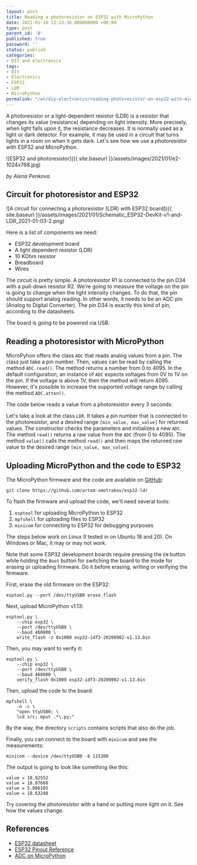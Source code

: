 ```yaml
---
layout: post
title: Reading a photoresistor on ESP32 with MicroPython
date: 2021-01-10 13:23:36.000000000 +00:00
type: post
parent_id: '0'
published: true
password: ''
status: publish
categories:
- DIY and electronics
tags:
- DIY
- Electronics
- ESP32
- LDR
- MicroPython
permalink: "/en/diy-electronics/reading-photoresistor-on-esp32-with-micropython.html"
---
```

A photoresistor or a light-dependent resistor (LDR) is a resistor that changes its value (resistance) depending on light intensity. More precisely, when light falls upon it, the resistance decreases. It is normally used as a light or dark detector. For example, it may be used in a circuit that turns lights in a room on when it gets dark. Let's see how we use a photoresistor with ESP32 and MicroPython.

![ESP32 and photoresistor]({{ site.baseurl }}/assets/images/2021/01/e2-1024x768.jpg)  

_by Alena Penkova_

  
  


## Circuit for photoresistor and ESP32

![A circuit for connecting a photoresistor (LDR) with ESP32 board]({{ site.baseurl }}/assets/images/2021/01/Schematic_ESP32-DevKit-v1-and-LDR_2021-01-03-2.png)

Here is a list of components we need:

- ESP32 development board
- A light dependent resistor (LDR)
- 10 KOhm resistor
- Breadboard
- Wires

The circuit is pretty simple. A photoresistor R1 is connected to the pin D34 with a pull-down resistor R2. We're going to measure the voltage on the pin is going to change when the light intensity changes. To do that, the pin should support analog reading. In other words, it needs to be an ADC pin (Analog to Digital Converter). The pin D34 is exactly this kind of pin, according to the datasheets.

The board is going to be powered via USB.

## Reading a photoresistor with MicroPython

MicroPyhon offers the class `ADC` that reads analog values from a pin. The class just take a pin number. Then, values can be read by calling the method `ADC.read()`. The method returns a number from 0 to 4095. In the default configuration, an instance of `ADC` expects voltages from 0V to 1V on the pin. If the voltage is above 1V, then the method will return 4095. However, it's possible to increase the supported voltage range by calling the method `ADC.atten()`.

The code below reads a value from a photoresistor every 3 seconds:

 
<script src="https://gist.github.com/artem-smotrakov/63bfcf5ebf7aa2cfc4effefe456c6cd4.js"></script>  


Let's take a look at the class `LDR`. It takes a pin number that is connected to the photoresistor, and a desired range `[min_value, max_value]` for returned values. The constructor checks the parameters and initializes a new `ADC`. The method `read()` returns a raw value from the `ADC` (from 0 to 4095). The method `value()` calls the method `read()` and then maps the returned raw value to the desired range `[min_value, max_value]`.

## Uploading MicroPython and the code to ESP32

The MicroPython firmware and the code are available on [GitHub](https://github.com/artem-smotrakov/esp32-ldr):

```
git clone https://github.com/artem-smotrakov/esp32-ldr
```

To flash the firmware and upload the code, we'll need several tools:

1. `esptool`&nbsp;for uploading MicroPython to ESP32
2. `mpfshell`&nbsp;for uploading files to ESP32
3. `minicom`&nbsp;for connecting to ESP32 for debugging purposes

The steps below work on Linux (I tested in on Ubuntu 18 and 20). On Windows or Mac, it may or may not work.

Note that some ESP32 development boards require pressing the&nbsp;`EN`&nbsp;button while holding the&nbsp;`Boot`&nbsp;button for switching the board to the mode for erasing or uploading firmware. Do it before erasing, writing or verifying the firmware.

First, erase the old firmware on the ESP32:

```
esptool.py --port /dev/ttyUSB0 erase_flash
```

Next, upload MicroPython v1.13:

```
esptool.py \
    --chip esp32 \
    --port /dev/ttyUSB0 \
    --baud 460800 \
    write_flash -z 0x1000 esp32-idf3-20200902-v1.13.bin
```

Then, you may want to verify it:

```
esptool.py \
    --chip esp32 \
    --port /dev/ttyUSB0 \
    --baud 460800 \
    verify_flash 0x1000 esp32-idf3-20200902-v1.13.bin
```

Then, upload the code to the board:

```
mpfshell \
    -n -c \
    "open ttyUSB0; \
    lcd src; mput .*\.py;"
```

By the way, the directory&nbsp;`scripts`&nbsp;contains scripts that also do the job.

Finally, you can connect to the board with&nbsp;`minicom`&nbsp;and see the measurements:

```
minicom --device /dev/ttyUSB0 -b 115200
```

The output is going to look like something like this:

```
value = 18.92552 
value = 18.87668 
value = 5.006105 
value = 18.63248
```

Try covering the photoresistor with a hand or putting more light on it. See how the values change.

## References

- [ESP32 datasheet](https://www.espressif.com/sites/default/files/documentation/esp32_datasheet_en.pdf)
- [ESP32 Pinout Reference](https://randomnerdtutorials.com/esp32-pinout-reference-gpios/)
- [ADC on MicroPython](https://docs.micropython.org/en/latest/esp32/quickref.html#adc-analog-to-digital-conversion)


